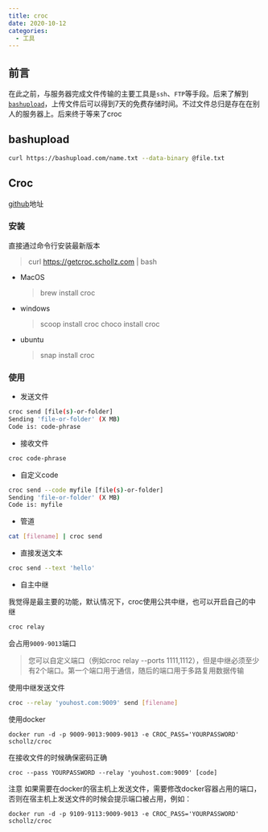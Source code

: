 ```yaml
---
title: croc
date: 2020-10-12
categories:
  - 工具
---
```


## 前言

在此之前，与服务器完成文件传输的主要工具是`ssh`、`FTP`等手段。后来了解到[`bashupload`](https://bashupload.com/)，上传文件后可以得到7天的免费存储时间。不过文件总归是存在在别人的服务器上。后来终于等来了croc

## bashupload

```bash
curl https://bashupload.com/name.txt --data-binary @file.txt
```

## Croc

[github](https://github.com/schollz/croc)地址

### 安装

直接通过命令行安装最新版本

> curl https://getcroc.schollz.com | bash

- MacOS
	
  > brew install croc
  
- windows
	> scoop install croc
  > choco install croc

- ubuntu
	> snap install croc

<!-- more -->

### 使用

- 发送文件

```bash
croc send [file(s)-or-folder]
Sending 'file-or-folder' (X MB)
Code is: code-phrase
```

- 接收文件

```bash
croc code-phrase
```

- 自定义code

```bash
croc send --code myfile [file(s)-or-folder]
Sending 'file-or-folder' (X MB)
Code is: myfile
```

- 管道

```bash
cat [filename] | croc send
```

- 直接发送文本

```bash
croc send --text 'hello'
```

- 自主中继

我觉得是最主要的功能，默认情况下，croc使用公共中继，也可以开启自己的中继

```bash
croc relay
```

会占用`9009-9013`端口
>您可以自定义端口（例如croc relay --ports 1111,1112），但是中继必须至少有2个端口。第一个端口用于通信，随后的端口用于多路复用数据传输

使用中继发送文件

```bash
croc --relay 'youhost.com:9009' send [filename]
```

使用docker

```
docker run -d -p 9009-9013:9009-9013 -e CROC_PASS='YOURPASSWORD' schollz/croc
```

在接收文件的时候确保密码正确

```croc
croc --pass YOURPASSWORD --relay 'youhost.com:9009' [code]
```

注意 如果需要在docker的宿主机上发送文件，需要修改docker容器占用的端口，否则在宿主机上发送文件的时候会提示端口被占用，例如：

```
docker run -d -p 9109-9113:9009-9013 -e CROC_PASS='YOURPASSWORD' schollz/croc
```